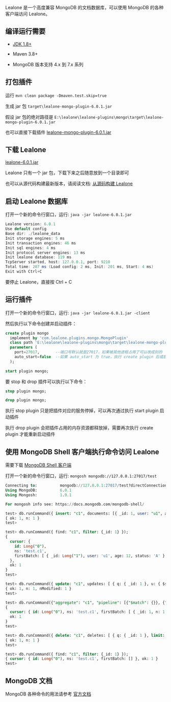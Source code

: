Lealone 是一个高度兼容 MongoDB 的文档数据库，可以使用 MongoDB 的各种客户端访问 Lealone。


## 编译运行需要

* [JDK 1.8+](https://www.oracle.com/java/technologies/downloads/)

* Maven 3.8+

* MongoDB 版本支持 4.x 到 7.x 系列


## 打包插件

运行 `mvn clean package -Dmaven.test.skip=true`

生成 jar 包 `target\lealone-mongo-plugin-6.0.1.jar`

假设 jar 包的绝对路径是 `E:\lealone\lealone-plugins\mongo\target\lealone-mongo-plugin-6.0.1.jar`

也可以直接下载插件 [lealone-mongo-plugin-6.0.1.jar](https://github.com/lealone-plugins/.github/releases/download/lealone-plugins-6.0.1/lealone-mongo-plugin-6.0.1.jar)


## 下载 Lealone

[lealone-6.0.1.jar](https://github.com/lealone/Lealone/releases/download/lealone-6.0.1/lealone-6.0.1.jar)

Lealone 只有一个 jar 包，下载下来之后随意放到一个目录即可

也可以从源代码构建最新版本，请阅读文档: [从源码构建 Lealone](https://github.com/lealone/Lealone-Docs/blob/master/%E5%BA%94%E7%94%A8%E6%96%87%E6%A1%A3/%E4%BB%8E%E6%BA%90%E7%A0%81%E6%9E%84%E5%BB%BALealone.md)


## 启动 Lealone 数据库

打开一个新的命令行窗口，运行: `java -jar lealone-6.0.1.jar`

```java
Lealone version: 6.0.1
Use default config
Base dir: ./lealone_data
Init storage engines: 5 ms
Init transaction engines: 46 ms
Init sql engines: 4 ms
Init protocol server engines: 13 ms
Init lealone database: 119 ms
TcpServer started, host: 127.0.0.1, port: 9210
Total time: 207 ms (Load config: 2 ms, Init: 201 ms, Start: 4 ms)
Exit with Ctrl+C
```

要停止 Lealone，直接按 Ctrl + C


## 运行插件

打开一个新的命令行窗口，运行: `java -jar lealone-6.0.1.jar -client`

然后执行以下命令创建并启动插件：

```sql
create plugin mongo
  implement by 'com.lealone.plugins.mongo.MongoPlugin' 
  class path 'E:\lealone\lealone-plugins\mongo\target\lealone-mongo-plugin-6.0.1.jar'
  parameters (
    port=27017,       --端口号默认就是27017，如果被其他进程占用了可以改成别的
    auto_start=false  --如果 auto_start 为 true，执行 create plugin 后或启动数据库时都会自动启动插件
  );
  
start plugin mongo;
```

要 stop 和 drop 插件可以执行以下命令：

```sql
stop plugin mongo;

drop plugin mongo;
```

执行 stop plugin 只是把插件对应的服务停掉，可以再次通过执行 start plugin 启动插件

执行 drop plugin 会把插件占用的内存资源都释放掉，需要再次执行 create plugin 才能重新启动插件


## 使用 MongoDB Shell 客户端执行命令访问 Lealone

需要下载 [MongoDB Shell 客户端](https://www.mongodb.com/try/download/shell)

打开一个新的命令行窗口，运行: `mongosh mongodb://127.0.0.1:27017/test`

```sql
Connecting to:          mongodb://127.0.0.1:27017/test?directConnection=true&serverSelectionTimeoutMS=2000&appName=mongosh+1.9.1
Using MongoDB:          6.0.1
Using Mongosh:          1.9.1

For mongosh info see: https://docs.mongodb.com/mongodb-shell/

test> db.runCommand({ insert: "c1", documents: [{ _id: 1, user: "u1", age: 12, status: "A"}] });
{ ok: 1, n: 1 }
test>

test> db.runCommand({ find: "c1", filter: {_id: 1} });
{
  cursor: {
    id: Long("0"),
    ns: 'test.c1',
    firstBatch: [ { _id: Long("1"), user: 'u1', age: 12, status: 'A' } ]
  },
  ok: 1
}
test>

test> db.runCommand({ update: "c1", updates: [ { q: { _id: 1 }, u: { $set: { user: "u11" } } }] });
{ ok: 1, n: 1, nModified: 1 }
test>

test> db.runCommand({"aggregate": "c1", "pipeline": [{"$match": {}}, {"$group": {"_id": 1, "n": {"$sum": 1}}}], "cursor": {}});
{
  cursor: { id: Long("0"), ns: 'test.c1', firstBatch: [ { _id: 1, n: 1 } ] },
  ok: 1
}
test>

test> db.runCommand({ delete: "c1", deletes: [ { q: { _id: 1 }, limit: 1 } ] });
{ ok: 1, n: 1 }
test>

test> db.runCommand({ find: "c1", filter: {_id: 1} });
{ cursor: { id: Long("0"), ns: 'test.c1', firstBatch: [] }, ok: 1 }
test>
```


## MongoDB 文档

MongoDB 各种命令的用法请参考 [官方文档](https://www.mongodb.com/docs/manual/crud/)

